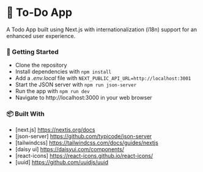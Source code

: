 # 📝 To-Do App

A Todo App built using Next.js with internationalization (i18n) support for an enhanced user experience.

### 🚀 Getting Started

- Clone the repository
- Install dependencies with ```npm install```
- Add a *.env.local* file with ```NEXT_PUBLIC_API_URL=http://localhost:3001```
- Start the JSON server with  ```npm run json-server```
- Run the app with ```npm run dev```
- Navigate to http://localhost:3000 in your web browser

### 📦 Built With

- [next.js] https://nextjs.org/docs
- [json-server] https://github.com/typicode/json-server
- [tailwindcss] https://tailwindcss.com/docs/guides/nextjs
- [daisy ui] https://daisyui.com/components/
- [react-icons] https://react-icons.github.io/react-icons/
- [uuid] https://github.com/uuidjs/uuid

